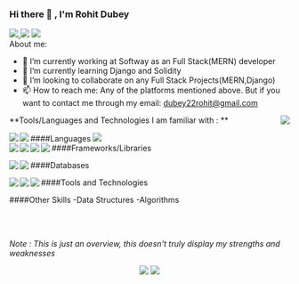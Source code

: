 ### Hi there 👋 , I'm Rohit Dubey

<a href="https://www.instagram.com/rohitdubey22/"> <img src="https://img.icons8.com/fluent/48/000000/instagram-new.png"/> </a>
<a href="https://www.linkedin.com/in/rohitdubey22/"><img src="https://img.icons8.com/fluent/48/000000/linkedin.png"/></a>
<a href="https://twitter.com/winniethe_poo"><img src="https://img.icons8.com/fluent/48/000000/twitter.png"/></a>
<br />
About me:

- 🔭 I’m currently working at Softway as an Full Stack(MERN) developer
- 🌱 I’m currently learning Django and Solidity
- 👯 I’m looking to collaborate on any Full Stack Projects(MERN,Django)
- 📫 How to reach me: Any of the platforms mentioned above. But if you want to contact me through my email: <a href="mailto:dubey22rohit@gmail.com">dubey22rohit@gmail.com</a>

<img align="right" src="https://github.com/rajput2107/rajput2107/blob/master/Assets/Developer.gif"/>

**Tools/Languages and Technologies I am familiar with : **

####Languages
<img align="left" src="https://img.icons8.com/color/48/000000/javascript.png"/>
<img align="left" src="https://img.icons8.com/nolan/40/java-coffee-cup-logo.png"/>
<img src="https://img.icons8.com/dusk/40/000000/python.png"/>
<br />
####Frameworks/Libraries
<img align="left" src="https://img.icons8.com/officel/40/000000/react.png"/>
<img align="left" src="https://img.icons8.com/color/48/000000/nodejs.png"/>
<img align="left" src="https://img.icons8.com/material-rounded/40/000000/django.png"/>
<img align="left" src="https://img.icons8.com/cute-clipart/40/000000/flask.png"/>

####Databases
<img align="left" src="https://img.icons8.com/color/100/000000/postgreesql.png"/>
<img align="left" src="https://img.icons8.com/color/48/000000/mongodb.png"/>

####Tools and Technologies
<img align="left" src="https://img.icons8.com/color/40/000000/git.png"/>
<img align="left" src="https://img.icons8.com/dusk/40/000000/docker.png"/>
<img align="left" src="https://img.icons8.com/color/100/000000/graphql.png"/>

####Other Skills
-Data Structures
-Algorithms


<br/><br/>

<p><i>Note : This is just an overview, this doesn't truly display my strengths and weaknesses</i></p>
<!-- Stats Dashboard -->
<p align = "center">
  <img src = "https://github-readme-stats.vercel.app/api?username=dubey22rohit&include_all_commits=true&show_icons=true&theme=dracula&line_height=40">
  <img src = "https://github-readme-stats.vercel.app/api/top-langs/?username=dubey22rohit&langs_count=11&hide=jupyter%20notebook,scss,html,css,shell&theme=dracula">
</p>

